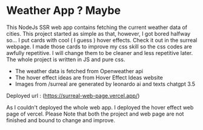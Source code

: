 # Weather App ?  Maybe 

This NodeJs SSR web app contains fetching the current weather data of cities. This project started as simple as that, however, I got bored halfway so... I put cards with cool ( I guess ) hover effects. Check it out in the surreal webpage. I made those cards to improve my css skill so the css codes are awfully repetitive. I will change them to be cleaner and less repetitive later. The whole project is written in JS and pure css. 

* The weather data is fetched from Openweather api
* The hover effect ideas are from Hover Effect Ideas website
* Images from /surreal are generated by leonardo ai and texts chatgpt 3.5 

Deployed url : (https://surreal-web-page.vercel.app/)

As I couldn't deployed the whole web app. I deployed the hover effect web page of vercel.
Please Note that both the project and web page are not finished and bound to change and improve.
